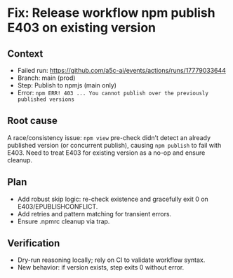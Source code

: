 # Fix: Release workflow npm publish E403 on existing version

## Context

- Failed run: https://github.com/a5c-ai/events/actions/runs/17779033644
- Branch: main (prod)
- Step: Publish to npmjs (main only)
- Error: `npm ERR! 403 ... You cannot publish over the previously published versions`

## Root cause

A race/consistency issue: `npm view` pre-check didn’t detect an already published version (or concurrent publish), causing `npm publish` to fail with E403. Need to treat E403 for existing version as a no-op and ensure cleanup.

## Plan

- Add robust skip logic: re-check existence and gracefully exit 0 on E403/EPUBLISHCONFLICT.
- Add retries and pattern matching for transient errors.
- Ensure .npmrc cleanup via trap.

## Verification

- Dry-run reasoning locally; rely on CI to validate workflow syntax.
- New behavior: if version exists, step exits 0 without error.
